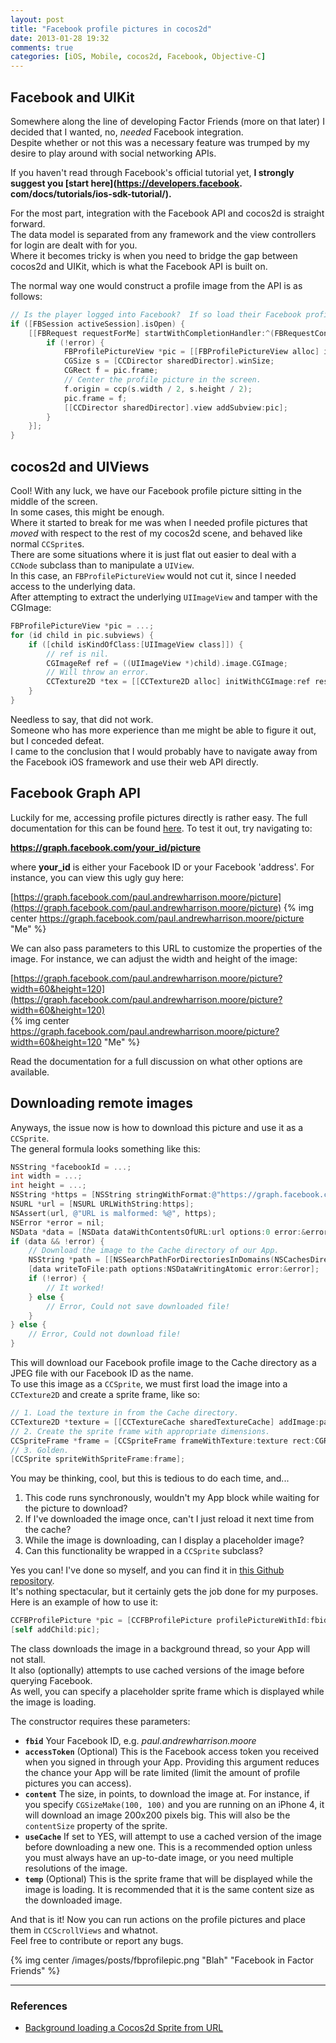 ```yaml
---
layout: post
title: "Facebook profile pictures in cocos2d"
date: 2013-01-28 19:32
comments: true
categories: [iOS, Mobile, cocos2d, Facebook, Objective-C]
---
```


## Facebook and UIKit

Somewhere along the line of developing Factor Friends (more on that later) I decided that I wanted, no, _needed_ Facebook integration.  
Despite whether or not this was a necessary feature was trumped by my desire to play around with social networking APIs. 

If you haven't read through Facebook's official tutorial yet, __I strongly suggest you [start here](https://developers.facebook.  com/docs/tutorials/ios-sdk-tutorial/).__  

For the most part, integration with the Facebook API and cocos2d is straight forward.  
The data model is separated from any framework and the view controllers for login are dealt with for you.  
Where it becomes tricky is when you need to bridge the gap between cocos2d and UIKit, which is what the Facebook API is built on.  

The normal way one would construct a profile image from the API is as follows:

```objective-c Making a profile picture in UIKit
// Is the player logged into Facebook?  If so load their Facebook profile pic.
if ([FBSession activeSession].isOpen) {
	[[FBRequest requestForMe] startWithCompletionHandler:^(FBRequestConnection *connection, NSDictionary<FBGraphUser> *user, NSError *error) {
		if (!error) {
			FBProfilePictureView *pic = [[FBProfilePictureView alloc] initWithProfileID:@"my_facebook_id" pictureCropping:FBProfilePictureCroppingSquare];
			CGSize s = [CCDirector sharedDirector].winSize;
			CGRect f = pic.frame;
			// Center the profile picture in the screen.
			f.origin = ccp(s.width / 2, s.height / 2);
			pic.frame = f;
			[[CCDirector sharedDirector].view addSubview:pic];
		}
	}];
}
```

## cocos2d and UIViews

Cool!  With any luck, we have our Facebook profile picture sitting in the middle of the screen.  
In some cases, this might be enough.  
Where it started to break for me was when I needed profile pictures that _moved_ with respect to the rest of my cocos2d scene, and behaved like normal `CCSprite`s.  
There are some situations where it is just flat out easier to deal with a `CCNode` subclass than to manipulate a `UIView`.  
In this case, an `FBProfilePictureView` would not cut it, since I needed access to the underlying data.  
After attempting to extract the underlying `UIImageView` and tamper with the CGImage:

```objective-c Do not attempt
FBProfilePictureView *pic = ...;
for (id child in pic.subviews) {
	if ([child isKindOfClass:[UIImageView class]]) {
		// ref is nil.
		CGImageRef ref = ((UIImageView *)child).image.CGImage;
		// Will throw an error.
		CCTexture2D *tex = [[CCTexture2D alloc] initWithCGImage:ref resolutionType:kCCResolutioniPhone];
	}
}
```

Needless to say, that did not work.  
Someone who has more experience than me might be able to figure it out, but I conceded defeat.  
I came to the conclusion that I would probably have to navigate away from the Facebook iOS framework and use their web API directly.

## Facebook Graph API

Luckily for me, accessing profile pictures directly is rather easy.
The full documentation for this can be found [here](https://developers.facebook.com/docs/reference/api/using-pictures/).
To test it out, try navigating to:

__https://graph.facebook.com/your_id/picture__

where __your_id__ is either your Facebook ID or your Facebook 'address'.
For instance, you can view this ugly guy here:

[https://graph.facebook.com/paul.andrewharrison.moore/picture](https://graph.facebook.com/paul.andrewharrison.moore/picture)
{% img center https://graph.facebook.com/paul.andrewharrison.moore/picture "Me" %}

We can also pass parameters to this URL to customize the properties of the image.
For instance, we can adjust the width and height of the image:

[https://graph.facebook.com/paul.andrewharrison.moore/picture?width=60&height=120](https://graph.facebook.com/paul.andrewharrison.moore/picture?width=60&height=120)  
{% img center https://graph.facebook.com/paul.andrewharrison.moore/picture?width=60&height=120 "Me" %}

Read the documentation for a full discussion on what other options are available.  

## Downloading remote images

Anyways, the issue now is how to download this picture and use it as a `CCSprite`.  
The general formula looks something like this:

```objective-c Downloading a remote image in Objective-C
NSString *facebookId = ...;
int width = ...;
int height = ...;
NSString *https = [NSString stringWithFormat:@"https://graph.facebook.com/%@/picture?width=%i&height=%i", facebookId, width, height];
NSURL *url = [NSURL URLWithString:https];
NSAssert(url, @"URL is malformed: %@", https);
NSError *error = nil;
NSData *data = [NSData dataWithContentsOfURL:url options:0 error:&error];
if (data && !error) {
	// Download the image to the Cache directory of our App.
	NSString *path = [[NSSearchPathForDirectoriesInDomains(NSCachesDirectory, NSUserDomainMask, YES) lastObject] stringByAppendingPathComponent:[facebookId stringByAppendingString:@".jpg"]];
    [data writeToFile:path options:NSDataWritingAtomic error:&error];
    if (!error) {
        // It worked!
    } else {
        // Error, Could not save downloaded file!
    }
} else {
    // Error, Could not download file!
}
```

This will download our Facebook profile image to the Cache directory as a JPEG file with our Facebook ID as the name.  
To use this image as a `CCSprite`, we must first load the image into a `CCTexture2D` and create a sprite frame, like so:

```objective-c Using the Cached image as a CCSprite
// 1. Load the texture in from the Cache directory.
CCTexture2D *texture = [[CCTextureCache sharedTextureCache] addImage:path];
// 2. Create the sprite frame with appropriate dimensions.
CCSpriteFrame *frame = [CCSpriteFrame frameWithTexture:texture rect:CGRectMake(0, 0, width, height)];
// 3. Golden.
[CCSprite spriteWithSpriteFrame:frame];
```

You may be thinking, cool, but this is tedious to do each time, and...

1. This code runs synchronously, wouldn't my App block while waiting for the picture to download?
2. If I've downloaded the image once, can't I just reload it next time from the cache?
3. While the image is downloading, can I display a placeholder image?
4. Can this functionality be wrapped in a `CCSprite` subclass?

Yes you can!  I've done so myself, and you can find it in [this Github repository](https://github.com/paulmoore/CCFBProfilePicture).  
It's nothing spectacular, but it certainly gets the job done for my purposes.  
Here is an example of how to use it:

```objective-c Using the CCFBProfilePicture class
CCFBProfilePicture *pic = [CCFBProfilePicture profilePictureWithId:fbid accessToken:accessToken contentSize:content cached:useCache placeholder:temp];
[self addChild:pic];
```

The class downloads the image in a background thread, so your App will not stall.  
It also (optionally) attempts to use cached versions of the image before querying Facebook.  
As well, you can specify a placeholder sprite frame which is displayed while the image is loading.  

The constructor requires these parameters:

* __`fbid`__ Your Facebook ID, e.g. _paul.andrewharrison.moore_
* __`accessToken`__ (Optional) This is the Facebook access token you received when you signed in through your App.  Providing this argument reduces the chance your App will be rate limited (limit the amount of profile pictures you can access).
* __`content`__ The size, in points, to download the image at.  For instance, if you specify `CGSizeMake(100, 100)` and you are running on an iPhone 4, it will download an image 200x200 pixels big.  This will also be the `contentSize` property of the sprite.
* __`useCache`__ If set to YES, will attempt to use a cached version of the image before downloading a new one.  This is a recommended option unless you must always have an up-to-date image, or you need multiple resolutions of the image.
* __`temp`__ (Optional) This is the sprite frame that will be displayed while the image is loading.  It is recommended that it is the same content size as the downloaded image.  

And that is it!  Now you can run actions on the profile pictures and place them in `CCScrollViews` and whatnot.  
Feel free to contribute or report any bugs.  

{% img center /images/posts/fbprofilepic.png "Blah" "Facebook in Factor Friends" %}

---

### References

* [Background loading a Cocos2d Sprite from URL](http://srooltheknife.blogspot.ca/2012/05/background-loading-cocos2d-sprite-from.html)
